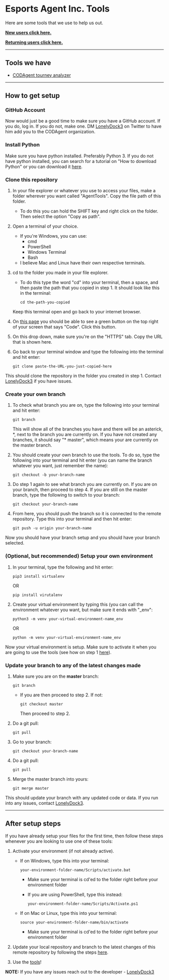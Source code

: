 # <a id="home">Esports Agent Inc. Tools</a>

Here are some tools that we use to help us out.

**[New users click here.](#setup)**

**[Returning users click here.](#aftersetup)**

---

## <a id="alltools">Tools we have</a>
- [CODAgent tourney analyzer](https://github.com/CODAgent/esports-agent-tools/tree/master/codagent/)

---

## <a id="setup">How to get setup</a>

### <a id="github">GitHub Account</a>

Now would just be a good time to make sure you have a GitHub account.  If you do, log in.  If you do not, make one.  DM [LonelyDock3](https://twitter.com/lonelydock3) on Twitter to have him add you to the CODAgent organization.


### <a id="python">Install Python</a>

Make sure you have python installed.  Preferably Python 3.  If you do not have python installed, you can search for a tutorial on "How to download Python" or you can download it [here](https://www.python.org/downloads/).

### <a id="clonerepo">Clone this repository</a>

1. In your file explorer or whatever you use to access your files, make a folder wherever you want called "AgentTools".  Copy the file path of this folder.
    - To do this you can hold the SHIFT key and right click on the folder.  Then select the option "Copy as path".

2. Open a terminal of your choice.
    - If you're Windows, you can use: 
        - cmd
        - PowerShell
        - Windows Terminal 
        - Bash
    - I believe Mac and Linux have their own respective terminals.

3. cd to the folder you made in your file explorer.
    - To do this type the word "cd" into your terminal, then a space, and then paste the path that you copied in step 1.  It should look like this in the terminal:
        
        ```
        cd the-path-you-copied
        ```

    Keep this terminal open and go back to your internet browser.

4. On [this page](https://github.com/CODAgent/esports-agent-tools) you should be able to see a green button on the top right of your screen that says "Code".  Click this button.

5. On this drop down, make sure you're on the "HTTPS" tab.  Copy the URL that is shown here.

6. Go back to your terminal window and type the following into the terminal and hit enter:

    ```
    git clone paste-the-URL-you-just-copied-here
    ```

This should clone the repository in the folder you created in step 1.  Contact [LonelyDock3](https://twitter.com/lonelydock3) if you have issues.

### <a id="createbranch">Create your own branch</a>

1. To check what branch you are on, type the following into your terminal and hit enter:

    ```
    git branch
    ```
    
    This will show all of the branches you have and there will be an asterick, \*, next to the branch you are currently on.  If you have not created any branches, it should say "\* master", which means your are currently on the master branch.

2. You should create your own branch to use the tools.  To do so, type the following into your terminal and hit enter (you can name the branch whatever you want, just remember the name):

    ```
    git checkout -b your-branch-name
    ```

3. Do step 1 again to see what branch you are currently on.  If you are on your branch, then proceed to step 4.  If you are still on the master branch, type the following to switch to your branch:

    ```
    git checkout your-branch-name
    ```

4. From here, you should push the branch so it is connected to the remote repository.  Type this into your terminal and then hit enter: 

    ```
    git push -u origin your-branch-name
    ```

Now you should have your branch setup and you should have your branch selected.

### <a id="setupenv">(Optional, but recommended) Setup your own environment</a>

1. In your terminal, type the following and hit enter: 

    ```
    pip3 install virtualenv
    ```

    OR

    ```
    pip install virutalenv
    ```

2. Create your virtual environment by typing this (you can call the environment whatever you want, but make sure it ends with "\_env":

    ```
    python3 -m venv your-virtual-environment-name_env
    ```

    OR

    ```
    python -m venv your-virtual-environment-name_env
    ```

Now your virtual environment is setup.  Make sure to activate it when you are going to use the tools (see how on step 1 [here](#aftersetup)).

### <a id="updatebranch">Update your branch to any of the latest changes made</a>

1. Make sure you are on the **master** branch:
    
    ```
    git branch
    ```

    - If you are then proceed to step 2.  If not:

        ```
        git checkout master 
        ```
        
        Then proceed to step 2.

2. Do a git pull:

    ```
    git pull
    ```

3. Go to your branch: 

    ```
    git checkout your-branch-name
    ```

4. Do a git pull:

    ```
    git pull
    ```

5. Merge the master branch into yours:

    ```
    git merge master
    ```

This should update your branch with any updated code or data.  If you run into any issues, contact [LonelyDock3](https://twitter.com/lonelydock3).

---

## <a id="aftersetup">After setup steps</a>

If you have already setup your files for the first time, then follow these steps whenever you are looking to use one of these tools: 

1. Activate your environment (if not already active).
    - If on Windows, type this into your terminal:

        ```
        your-environment-folder-name/Scripts/activate.bat
        ```

        - Make sure your terminal is cd'ed to the folder right before your environment folder
        - If you are using PowerShell, type this instead:
            
            ```
            your-environment-folder-name/Scripts/Activate.ps1
            ```

    - If on Mac or Linux, type this into your terminal: 

        ```
        source your-environment-folder-name/bin/activate
        ```

        - Make sure your terminal is cd'ed to the folder right before your environment folder


2. Update your local repository and branch to the latest changes of this remote repository by following the steps [here](#updatebranch).

3. Use the [tools](#alltools)!

**NOTE:** If you have any issues reach out to the developer - [LonelyDock3](https://twitter.com/lonelydock3)


